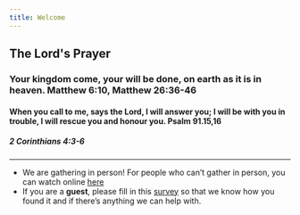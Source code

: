 ```yaml
---
title: Welcome
---
```


## The Lord's Prayer
### Your kingdom come, your will be done, on earth as it is in heaven. Matthew 6:10, Matthew 26:36-46

#### When you call to me, says the Lord, I will answer you; I will be with you in trouble, I will rescue you and honour you. Psalm 91.15,16


##### 2 Corinthians 4:3-6

---
- We are gathering in person! For people who can’t gather in person, you can watch online [here](https://stgeorgeshurstville.org.au/sunday-english-online)
- If you are a **guest**, please fill in this [survey](https://tinyurl.com/SGHACsurvey) so that we know how you found it and if there’s anything we can help with.
